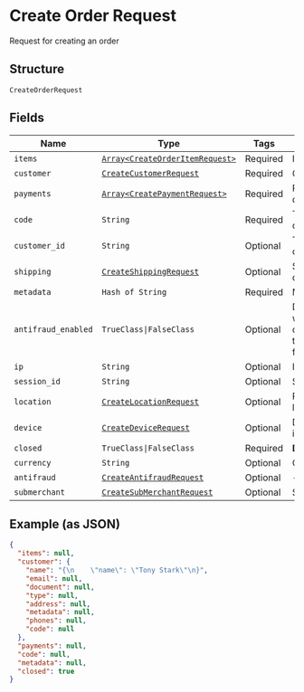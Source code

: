 
# Create Order Request

Request for creating an order

## Structure

`CreateOrderRequest`

## Fields

| Name | Type | Tags | Description |
|  --- | --- | --- | --- |
| `items` | [`Array<CreateOrderItemRequest>`](../../doc/models/create-order-item-request.md) | Required | Items |
| `customer` | [`CreateCustomerRequest`](../../doc/models/create-customer-request.md) | Required | Customer |
| `payments` | [`Array<CreatePaymentRequest>`](../../doc/models/create-payment-request.md) | Required | Payment data |
| `code` | `String` | Required | The order code |
| `customer_id` | `String` | Optional | The customer id |
| `shipping` | [`CreateShippingRequest`](../../doc/models/create-shipping-request.md) | Optional | Shipping data |
| `metadata` | `Hash of String` | Required | Metadata |
| `antifraud_enabled` | `TrueClass\|FalseClass` | Optional | Defines whether the order will go through anti-fraud |
| `ip` | `String` | Optional | Ip address |
| `session_id` | `String` | Optional | Session id |
| `location` | [`CreateLocationRequest`](../../doc/models/create-location-request.md) | Optional | Request's location |
| `device` | [`CreateDeviceRequest`](../../doc/models/create-device-request.md) | Optional | Device's informations |
| `closed` | `TrueClass\|FalseClass` | Required | **Default**: `true` |
| `currency` | `String` | Optional | Currency |
| `antifraud` | [`CreateAntifraudRequest`](../../doc/models/create-antifraud-request.md) | Optional | - |
| `submerchant` | [`CreateSubMerchantRequest`](../../doc/models/create-sub-merchant-request.md) | Optional | SubMerchant |

## Example (as JSON)

```json
{
  "items": null,
  "customer": {
    "name": "{\n    \"name\": \"Tony Stark\"\n}",
    "email": null,
    "document": null,
    "type": null,
    "address": null,
    "metadata": null,
    "phones": null,
    "code": null
  },
  "payments": null,
  "code": null,
  "metadata": null,
  "closed": true
}
```

